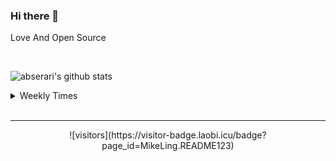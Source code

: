 ### Hi there 👋

Love And Open Source


<br>

![abserari's github stats](https://github-readme-stats.vercel.app/api?username=MikeLing&show_icons=true&theme=radical)


<details> 
<summary>Weekly Times</summary> 
  
 
 [![willianrod's wakatime stats](https://github-readme-stats.vercel.app/api/wakatime?username=MikeLing)](https://github.com/anuraghazra/github-readme-stats)

</details> 
<br>
<hr>

<p  align="center">
![visitors](https://visitor-badge.laobi.icu/badge?page_id=MikeLing.README123)
</p>
